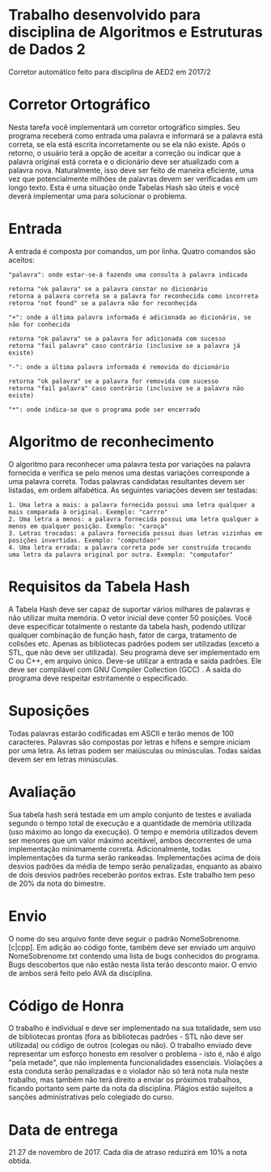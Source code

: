 # Trabalho desenvolvido para disciplina de Algoritmos e Estruturas de Dados 2

Corretor automático feito para disciplina de AED2 em 2017/2

# Corretor Ortográfico

Nesta tarefa você implementará um corretor ortográfico simples. Seu programa receberá como entrada uma palavra e informará se a palavra está correta, se ela está escrita incorretamente ou se ela não existe. Após o retorno, o usuário terá a opção de aceitar a correção ou indicar que a palavra original está correta e o dicionário deve ser atualizado com a palavra nova. 
Naturalmente, isso deve ser feito de maneira eficiente, uma vez que potencialmente milhões de palavras devem ser verificadas em um longo texto. Esta é uma situação onde Tabelas Hash são úteis e você deverá implementar uma para solucionar o problema.

# Entrada

A entrada é composta por comandos, um por linha. Quatro comandos são aceitos:

    "palavra": onde estar-se-á fazendo uma consulta à palavra indicada

    retorna "ok palavra" se a palavra constar no dicionário
    retorna a palavra correta se a palavra for reconhecida como incorreta
    retorna "not found" se a palavra não for reconhecida

    "+": onde a última palavra informada é adicionada ao dicionário, se não for conhecida

    retorna "ok palavra" se a palavra for adicionada com sucesso
    retorna "fail palavra" caso contrário (inclusive se a palavra já existe)
    
    "-": onde a última palavra informada é removida do dicionário

    retorna "ok palavra" se a palavra for removida com sucesso
    retorna "fail palavra" caso contrário (inclusive se a palavra não existe)

    "*": onde indica-se que o programa pode ser encerrado

# Algoritmo de reconhecimento
O algoritmo para reconhecer uma palavra testa por variações na palavra fornecida e verifica se pelo menos uma destas variações corresponde a uma palavra correta. Todas palavras candidatas resultantes devem ser listadas, em ordem alfabética. As seguintes variações devem ser testadas:

    1. Uma letra a mais: a palavra fornecida possui uma letra qualquer a mais comparada à original. Exemplo: "carrro"
    2. Uma letra a menos: a palavra fornecida possui uma letra qualquer a menos em qualquer posição. Exemplo: "caroça"
    3. Letras trocadas: a palavra fornecida possui duas letras vizinhas em posições invertidas. Exemplo: "computdaor"
    4. Uma letra errada: a palavra correta pode ser construída trocando uma letra da palavra original por outra. Exemplo: "computafor"

# Requisitos da Tabela Hash

A Tabela Hash deve ser capaz de suportar vários milhares de palavras e não utilizar muita memória. O vetor inicial deve conter 50 posições. Você deve especificar totalmente o restante da tabela hash, podendo utilizar qualquer combinação de função hash, fator de carga, tratamento de colisões etc. Apenas as bibliotecas padrões podem ser utilizadas (exceto a STL, que não deve ser utilizada). Seu programa deve ser implementado em C ou C++, em arquivo único. Deve-se utilizar a entrada e saída padrões. Ele deve ser compilável com GNU Compiler Collection (GCC) . A saída do programa deve respeitar estritamente o especificado.

# Suposições

Todas palavras estarão codificadas em ASCII e terão menos de 100 caracteres. Palavras são compostas por letras e hífens e sempre iniciam por uma letra. As letras podem ser maiúsculas ou minúsculas. Todas saídas devem ser em letras minúsculas.

# Avaliação

Sua tabela hash será testada em um amplo conjunto de testes e avaliada segundo o tempo total de execução e a quantidade de memória utilizada (uso máximo ao longo da execução). O tempo e memória utilizados devem ser menores que um valor máximo aceitável, ambos decorrentes de uma implementação minimamente correta. Adicionalmente, todas implementações da turma serão rankeadas. Implementações acima de dois desvios padrões da média de tempo serão penalizadas, enquanto as abaixo de dois desvios padrões receberão pontos extras.
Este trabalho tem peso de 20% da nota do bimestre.

# Envio

O nome do seu arquivo fonte deve seguir o padrão NomeSobrenome.[c|cpp]. Em adição ao código fonte, também deve ser enviado um arquivo NomeSobrenome.txt contendo uma lista de bugs conhecidos do programa. Bugs descobertos que não estão nesta lista terão desconto maior. O envio de ambos será feito pelo AVA da disciplina.

# Código de Honra
O trabalho é individual e deve ser implementado na sua totalidade, sem uso de bibliotecas prontas (fora as bibliotecas padrões - STL não deve ser utilizada) ou código de outros (colegas ou não). O trabalho enviado deve representar um esforço honesto em resolver o problema - isto é, não é algo "pela metade", que não implementa funcionalidades essenciais. Violações a esta conduta serão penalizadas e o violador não só terá nota nula neste trabalho, mas também não terá direito a enviar os próximos trabalhos, ficando portanto sem parte da nota da disciplina. Plágios estão sujeitos a sanções administrativas pelo colegiado do curso.

# Data de entrega
21 27 de novembro de 2017.
Cada dia de atraso reduzirá em 10% a nota obtida.
